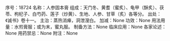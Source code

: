 序号：18724
名称：人参固本膏
组成：天门冬、黄耆（蜜炙）、龟甲（酥炙）、茯苓、枸杞子、白芍药、莲子（炒黄）、生地、人参、甘草（炙）各等分。
出处：《诚书》卷十一。
主治：蒸热消瘅，洞泄溲白。
加减：None
功效：None
用法用量：水煎膏服；或为末，蜜丸服。
制备方法：None
临床应用：None
各家论述：None
用药禁忌：None
附注：None
